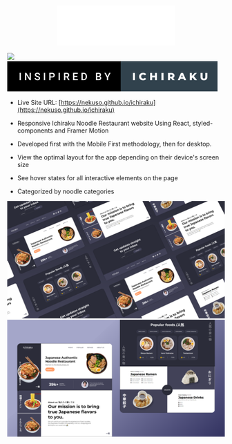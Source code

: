 <p align="center" display="flex">
    <img height="auto" width="auto" src="/src/img/Brand.png"/>
</p>

<p align="left">
    <img height="auto" width="auto" src="https://forthebadge.com/images/badges/built-with-love.svg"/>
    <img height="auto" width="auto" src="/src/img/insipired-by-ichiraku.svg"/>
</p>

- Live Site URL: [https://nekuso.github.io/ichiraku](https://nekuso.github.io/ichiraku)


- Responsive Ichiraku Noodle Restaurant website Using React, styled-components and Framer Motion
- Developed first with the Mobile First methodology, then for desktop.
- View the optimal layout for the app depending on their device's screen size
- See hover states for all interactive elements on the page
- Categorized by noodle categories


![preview img](/preview.png)
![preview img](/preview2.png)
